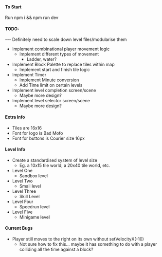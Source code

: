 #### To Start

Run npm i && npm run dev

#### TODO:

--- Definitely need to scale down level files/modularise them

- Implement combinational player movement logic
    - Implement different types of movement
        - Ladder, water?
- Implement Block Palette to replace tiles within map
    - Implement start and finish tile logic
- Implement Timer
    - Implement Minute conversion
    - Add Time limit on certain levels
- Implement level completion screen/scene
    - Maybe more design?
- Implement level selector screen/scene
    - Maybe more design?

#### Extra Info
- Tiles are 16x16
- Font for logo is Bad Mofo
- Font for buttons is Courier size 16px

#### Level Info
- Create a standardised system of level size
    - Eg. a 10x15 tile world, a 20x40 tile world, etc.
- Level One
    - Sandbox level
- Level Two
    - Small level
- Level Three
    - Skill Level
- Level Four
    - Speedrun level
- Level Five
    - Minigame level

#### Current Bugs
- Player still moves to the right on its own without setVelocityX(-10)
    - Not sure how to fix this... maybe it has something to do with a player colliding all the time against a block?